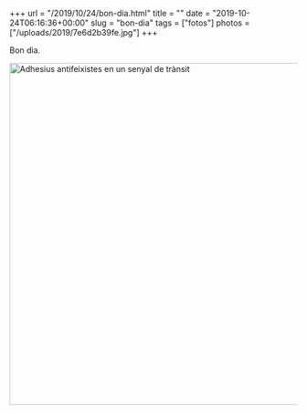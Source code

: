 +++
url = "/2019/10/24/bon-dia.html"
title = ""
date = "2019-10-24T06:16:36+00:00"
slug = "bon-dia"
tags = ["fotos"]
photos = ["/uploads/2019/7e6d2b39fe.jpg"]
+++

Bon dia.

<img src="/uploads/2019/7e6d2b39fe.jpg" width="600" height="600" alt="Adhesius antifeixistes en un senyal de trànsit" />
